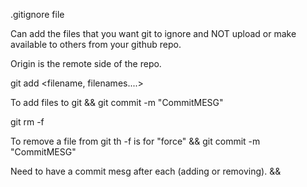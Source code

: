 .gitignore file 


 Can add the files that you want git to ignore and NOT upload or make
 available to others from your github repo.

 Origin is the remote side of the repo.

 git add <filename, filenames....>

 To add files to git
 && git commit -m "CommitMESG"

 git rm -f <filename>

 To remove a file from git   th  -f is for "force"
 && git commit -m "CommitMESG"

 Need to have a commit mesg after each (adding or removing). &&